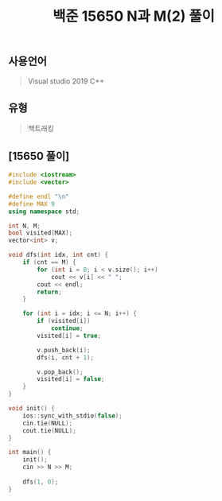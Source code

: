 ﻿---
title: "백준 15650 N과 M(2) 풀이"
categories: Algorithm
comments: true
---

## 사용언어
 > Visual studio 2019 C++ 

## 유형
  > 백트래킹

## [15650 풀이]

```c++
#include <iostream>
#include <vector>

#define endl "\n"
#define MAX 9
using namespace std;

int N, M;
bool visited[MAX];
vector<int> v;

void dfs(int idx, int cnt) {
	if (cnt == M) {
		for (int i = 0; i < v.size(); i++)
			cout << v[i] << " ";
		cout << endl;
		return;
	}

	for (int i = idx; i <= N; i++) {
		if (visited[i])
			continue;
		visited[i] = true;

		v.push_back(i);
		dfs(i, cnt + 1);

		v.pop_back();
		visited[i] = false;
	}
}

void init() {
	ios::sync_with_stdio(false);
	cin.tie(NULL);
	cout.tie(NULL);
}

int main() {
	init();
	cin >> N >> M;
	
	dfs(1, 0);
}
```